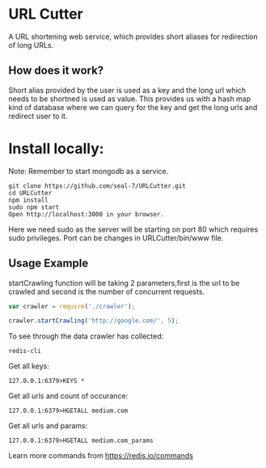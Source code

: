 # URL Cutter
A URL shortening web service, which provides short aliases for redirection of long URLs.

## How does it work?
Short alias provided by the user is used as a key and the long url which needs to be shortned is used as value. This provides us with a hash map kind of database where we can query for the key and get the long urls and redirect user to it.


# Install locally:

Note: Remember to start mongodb as a service.

    git clone https://github.com/seal-7/URLCutter.git
    cd URLCutter
    npm install
    sudo npm start
    Open http://localhost:3000 in your browser.
     
Here we need sudo as the server will be starting on port 80 which requires sudo privileges. Port can be changes in URLCutter/bin/www file.

## Usage Example

startCrawling function will be taking 2 parameters,first is the url to be crawled and second is the number of concurrent requests.

```js
var crawler = require('./crawler');

crawler.startCrawling('http://google.com/', 5);
```

To see through the data crawler has collected:
    
    redis-cli
Get all keys:

    127.0.0.1:6379>KEYS *
    
Get all urls and count of occurance:

    127.0.0.1:6379>HGETALL medium.com
    
Get all urls and params:

    127.0.0.1:6379>HGETALL medium.com_params
    
Learn more commands from https://redis.io/commands


